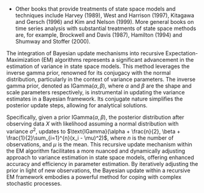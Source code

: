 - Other books that provide treatments of state space models and techniques include Harvey (1989), West and Harrison (1997), Kitagawa and Gersch (1996) and Kim and Nelson (1999). More general books on time series analysis with substantial treatments of state space methods are, for example, Brockwell and Davis (1987), Hamilton (1994) and Shumway and Stoffer (2000).


The integration of Bayesian update mechanisms into recursive Expectation-Maximization (EM) algorithms represents a significant advancement in the estimation of variance in state space models. This method leverages the inverse gamma prior, renowned for its conjugacy with the normal distribution, particularly in the context of variance parameters. The inverse gamma prior, denoted as $\text{IGamma}(\alpha, \beta)$, where $\alpha$ and $\beta$ are the shape and scale parameters respectively, is instrumental in updating the variance estimates in a Bayesian framework. Its conjugate nature simplifies the posterior update steps, allowing for analytical solutions.

Specifically, given a prior $\text{IGamma}(\alpha, \beta)$, the posterior distribution after observing data $X$ with likelihood assuming a normal distribution with variance $\sigma^2$, updates to $\text{IGamma}(\alpha + \frac{n}{2}, \beta + \frac{1}{2}\sum_{i=1}^{n}(x_i - \mu)^2)$, where $n$ is the number of observations, and $\mu$ is the mean. This recursive update mechanism within the EM algorithm facilitates a more nuanced and dynamically adjusting approach to variance estimation in state space models, offering enhanced accuracy and efficiency in parameter estimation. By iteratively adjusting the prior in light of new observations, the Bayesian update within a recursive EM framework embodies a powerful method for coping with complex stochastic processes.